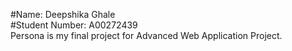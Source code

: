#Name: Deepshika Ghale
<br/>
#Student Number: A00272439
<br/>
Persona is my final project for Advanced Web Application Project.
